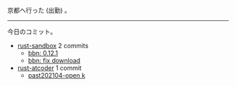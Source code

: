 京都へ行った (出勤) 。

---

今日のコミット。

- [rust-sandbox](https://github.com/bouzuya/rust-sandbox) 2 commits
  - [bbn: 0.12.1](https://github.com/bouzuya/rust-sandbox/commit/4ff5d0a198bc24bfe8f45676a191106d528212da)
  - [bbn: fix download](https://github.com/bouzuya/rust-sandbox/commit/9fc92d511abc515517bfdfcce0da83f46879fe11)
- [rust-atcoder](https://github.com/bouzuya/rust-atcoder) 1 commit
  - [past202104-open k](https://github.com/bouzuya/rust-atcoder/commit/4c349c663866610b03508c73126b63ab854d1fb9)
